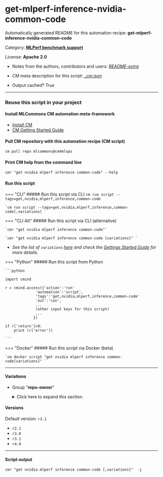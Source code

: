 # get-mlperf-inference-nvidia-common-code
Automatically generated README for this automation recipe: **get-mlperf-inference-nvidia-common-code**

Category: **[MLPerf benchmark support](..)**

License: **Apache 2.0**

* Notes from the authors, contributors and users: [*README-extra*](https://github.com/mlcommons/cm4mlops/tree/main/script/get-mlperf-inference-nvidia-common-code/README-extra.md)

* CM meta description for this script: *[_cm.json](https://github.com/mlcommons/cm4mlops/tree/main/script/get-mlperf-inference-nvidia-common-code/_cm.json)*
* Output cached? *True*

---
### Reuse this script in your project

#### Install MLCommons CM automation meta-framework

* [Install CM](https://docs.mlcommons.org/ck/install)
* [CM Getting Started Guide](https://docs.mlcommons.org/ck/getting-started/)

#### Pull CM repository with this automation recipe (CM script)

```cm pull repo mlcommons@cm4mlops```

#### Print CM help from the command line

````cmr "get nvidia mlperf inference common-code" --help````

#### Run this script

=== "CLI"
    ##### Run this script via CLI
    `cm run script --tags=get,nvidia,mlperf,inference,common-code`

    `cm run script --tags=get,nvidia,mlperf,inference,common-code[,variations] `

=== "CLI Alt"
    ##### Run this script via CLI (alternative)

    `cmr "get nvidia mlperf inference common-code"`

    `cmr "get nvidia mlperf inference common-code [variations]" `


* *See the list of `variations` [here](#variations) and check the [Gettings Started Guide](https://github.com/mlcommons/ck/blob/dev/docs/getting-started.md) for more details.*

=== "Python"
    ##### Run this script from Python


    ```python

    import cmind

    r = cmind.access({'action':'run'
                  'automation':'script',
                  'tags':'get,nvidia,mlperf,inference,common-code'
                  'out':'con',
                  ...
                  (other input keys for this script)
                  ...
                 })

    if r['return']>0:
        print (r['error'])

    ```


=== "Docker"
    ##### Run this script via Docker (beta)

    `cm docker script "get nvidia mlperf inference common-code[variations]" `

___


#### Variations

  * Group "**repo-owner**"
    <details>
    <summary>Click here to expand this section.</summary>

    * `_ctuning`
      - Workflow:
    * `_custom`
      - Workflow:
    * `_go`
      - Workflow:
    * `_mlcommons`
      - Workflow:
    * `_nvidia-only`
      - Workflow:

    </details>

#### Versions
Default version: `r3.1`

* `r2.1`
* `r3.0`
* `r3.1`
* `r4.0`

___
#### Script output
`cmr "get nvidia mlperf inference common-code [,variations]"  -j`